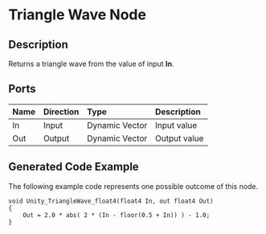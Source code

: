 # Triangle Wave Node

## Description

Returns a triangle wave from the value of input **In**.

## Ports

| Name        | Direction           | Type  | Description |
|:------------ |:-------------|:-----|:---|
| In      | Input | Dynamic Vector | Input value |
| Out | Output      |    Dynamic Vector | Output value |

## Generated Code Example

The following example code represents one possible outcome of this node.

```
void Unity_TriangleWave_float4(float4 In, out float4 Out)
{
    Out = 2.0 * abs( 2 * (In - floor(0.5 + In)) ) - 1.0;
}
```
